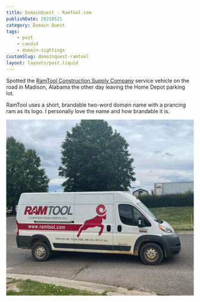 ```yaml
---
title: DomainQuest - RamTool.com
publishDate: 20210521
category: Domain Quest
tags:
    - post
    - candid
    - domain-sightings
customSlug: domainquest-ramtool
layout: layouts/post.liquid
---
```


Spotted the [RamTool Construction Supply Company](https://ramtool.com/) service vehicle on the road in Madison, Alabama the other day leaving the Home Depot parking lot.

RamTool uses a short, brandable two-word domain name with a prancing ram as its logo. I personally love the name and how brandable it is.

![](assets/ramtool.jpeg)

